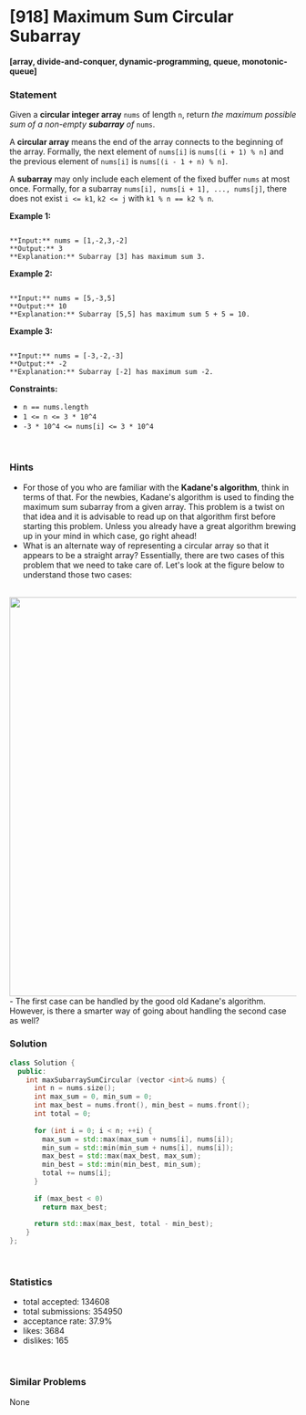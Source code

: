 # [918] Maximum Sum Circular Subarray

**[array, divide-and-conquer, dynamic-programming, queue, monotonic-queue]**

### Statement

Given a **circular integer array** `nums` of length `n`, return *the maximum possible sum of a non-empty **subarray** of* `nums`.

A **circular array** means the end of the array connects to the beginning of the array. Formally, the next element of `nums[i]` is `nums[(i + 1) % n]` and the previous element of `nums[i]` is `nums[(i - 1 + n) % n]`.

A **subarray** may only include each element of the fixed buffer `nums` at most once. Formally, for a subarray `nums[i], nums[i + 1], ..., nums[j]`, there does not exist `i <= k1`, `k2 <= j` with `k1 % n == k2 % n`.


**Example 1:**

```

**Input:** nums = [1,-2,3,-2]
**Output:** 3
**Explanation:** Subarray [3] has maximum sum 3.

```

**Example 2:**

```

**Input:** nums = [5,-3,5]
**Output:** 10
**Explanation:** Subarray [5,5] has maximum sum 5 + 5 = 10.

```

**Example 3:**

```

**Input:** nums = [-3,-2,-3]
**Output:** -2
**Explanation:** Subarray [-2] has maximum sum -2.

```

**Constraints:**
* `n == nums.length`
* `1 <= n <= 3 * 10^4`
* `-3 * 10^4 <= nums[i] <= 3 * 10^4`


<br>

### Hints

- For those of you who are familiar with the <b>Kadane's algorithm</b>, think in terms of that. For the newbies, Kadane's algorithm is used to finding the maximum sum subarray from a given array. This problem is a twist on that idea and it is advisable to read up on that algorithm first before starting this problem. Unless you already have a great algorithm brewing up in your mind in which case, go right ahead!
- What is an alternate way of representing a circular array so that it appears to be a straight array?
Essentially, there are two cases of this problem that we need to take care of. Let's look at the figure below to understand those two cases:

<br>
<img src="https://assets.leetcode.com/uploads/2019/10/20/circular_subarray_hint_1.png" width="700"/>
- The first case can be handled by the good old Kadane's algorithm. However, is there a smarter way of going about handling the second case as well?

<br>

### Solution

```cpp
class Solution {
  public:
    int maxSubarraySumCircular (vector <int>& nums) {
      int n = nums.size();
      int max_sum = 0, min_sum = 0;
      int max_best = nums.front(), min_best = nums.front();
      int total = 0;
      
      for (int i = 0; i < n; ++i) {
        max_sum = std::max(max_sum + nums[i], nums[i]);
        min_sum = std::min(min_sum + nums[i], nums[i]);
        max_best = std::max(max_best, max_sum);
        min_best = std::min(min_best, min_sum);
        total += nums[i];
      }
      
      if (max_best < 0)
        return max_best;
      
      return std::max(max_best, total - min_best);
    }
};
```

<br>

### Statistics

- total accepted: 134608
- total submissions: 354950
- acceptance rate: 37.9%
- likes: 3684
- dislikes: 165

<br>

### Similar Problems

None
